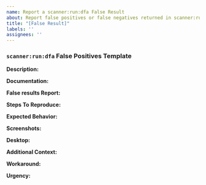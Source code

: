 ```yaml
---
name: Report a scanner:run:dfa False Result
about: Report false positives or false negatives returned in scanner:run:dfa scan reports. If you're submitting your managed package for AppExchange security review, be sure to document your false positives and include that documentation with your submission. Graph engine commands: scanner:run:dfa or scanner:run --engine sfge.
title: "[False Result]"
labels: ''
assignees: ''
---
```

### `scanner:run:dfa` False Positives Template

**Description:**
<!--Provide a clear and concise description of what the bug is.-->

**Documentation:**
<!--Attach a clean log, which you can find in `~/.sfdx-scanner/sfge.log`, list the affected files and lines for the source and sink vertices.-->

**False results Report:**
<!--Explain why you believe this error is a false result.-->

**Steps To Reproduce:**
<!--List out the steps that you used to reproduce the bug behavior. Be as specific and clear as possible.-->

**Expected Behavior:**
<!--Provide a clear and concise description of what you expected to happen.-->

**Screenshots:**
<!--If applicable, add screenshots to help explain your problem.-->

**Desktop:**
<!--
Provide these details:
- Operating System. Example: Ventura 13.5
- Code Analyzer version. Example: v3.16.0
- Salesforce CLI version. Example: @salesforce/cli/2.0.2
-->

**Additional Context:**
<!--Add any other context about the problem. Provide any specific code or configuration details required to reproduce the problem.-->

**Workaround:**
<!--What ways have you found to sidestep the problem? If you haven't found a workaround, what have you tried so far?-->

**Urgency:**
<!--What is the severity of the problem?-->
